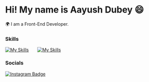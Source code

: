 Hi! My name is Aayush Dubey 😄
========================================================================================================================================

🌍  I am a Front-End Developer.
<br/>

### Skills

[![My Skills](https://skillicons.dev/icons?i=html,css,js,react,nextjs,tailwind)](https://skillicons.dev) &nbsp;&nbsp;&nbsp;&nbsp;&nbsp; [![My Skills](https://skillicons.dev/icons?i=python,c)](https://skillicons.dev)
<br/>

### Socials

<div id="badges">
  <a href="https://www.instagram.com/aayuc5h/">
    <img src="https://img.shields.io/badge/Instagram-E4405F?style=for-the-badge&logo=instagram&logoColor=white" alt="Instagram Badge"/>
  </a>
</div>
